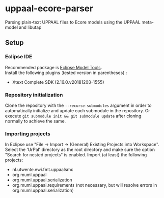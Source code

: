 # uppaal-ecore-parser
Parsing plain-text UPPAAL files to Ecore models using the UPPAAL meta-model and libutap
## Setup
### Eclipse IDE
Recommended package is [Eclipse Model Tools](https://www.eclipse.org/downloads/packages/).  
Install the following plugins (tested version in parentheses) :
* Xtext Complete SDK (2.16.0.v20181203-1555)
### Repository initialization
Clone the repository with the ```--recurse-submodules``` argument in order to automatically initialize and update each submodule in the repository. Or execute ```git submodule init && git submodule update``` after cloning normally to achieve the same.
### Importing projects
In Eclipse use "File -> Import -> (General) Existing Projects into Workspace". Select the 'UrPal' directory as the root directory and make sure the option "Search for nested projects" is enabled. Import (at least) the following projects:
* nl.utwente.ewi.fmt.uppaalsmc
* org.muml.uppaal
* org.muml.uppaal.serialization
* org.muml.uppaal.requirements (not necessary, but will resolve errors in org.muml.uppaal.serialization)
